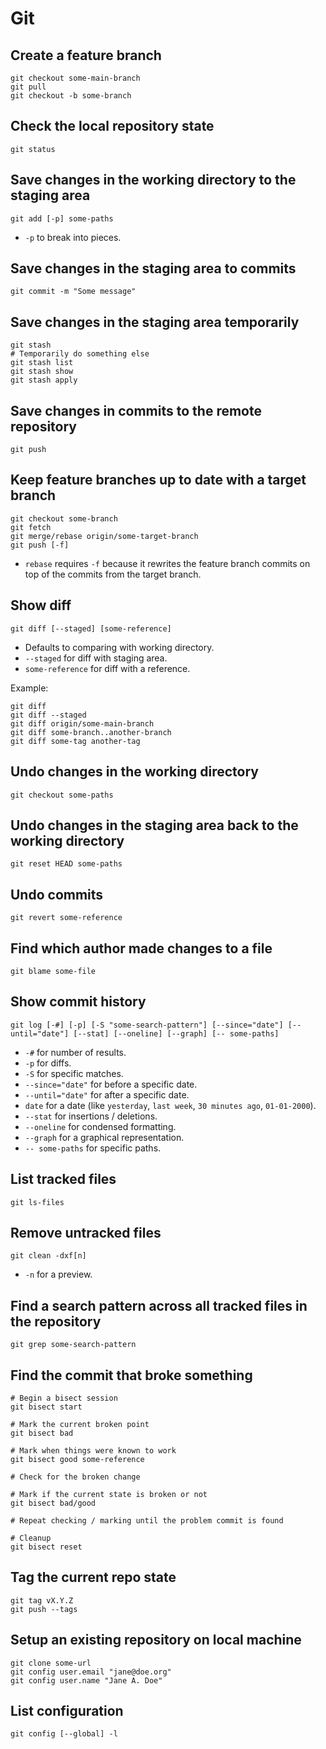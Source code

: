 # Git

## Create a feature branch

```shell
git checkout some-main-branch
git pull
git checkout -b some-branch
```

## Check the local repository state

```shell
git status
```

## Save changes in the working directory to the staging area

```shell
git add [-p] some-paths
```

- `-p` to break into pieces.

## Save changes in the staging area to commits

```shell
git commit -m "Some message"
```

## Save changes in the staging area temporarily

```shell
git stash
# Temporarily do something else
git stash list
git stash show
git stash apply
```

## Save changes in commits to the remote repository

```shell
git push
```

## Keep feature branches up to date with a target branch

```shell
git checkout some-branch
git fetch
git merge/rebase origin/some-target-branch
git push [-f]
```

- `rebase` requires `-f` because it rewrites the feature branch commits on top of the commits from the target branch.

## Show diff

```shell
git diff [--staged] [some-reference]
```

- Defaults to comparing with working directory.
- `--staged` for diff with staging area.
- `some-reference` for diff with a reference.

Example:

```shell
git diff
git diff --staged
git diff origin/some-main-branch
git diff some-branch..another-branch
git diff some-tag another-tag
```

## Undo changes in the working directory

```shell
git checkout some-paths
```

## Undo changes in the staging area back to the working directory

```shell
git reset HEAD some-paths
```

## Undo commits

```shell
git revert some-reference
```

## Find which author made changes to a file

```shell
git blame some-file
```

## Show commit history

```shell
git log [-#] [-p] [-S "some-search-pattern"] [--since="date"] [--until="date"] [--stat] [--oneline] [--graph] [-- some-paths]
```

- `-#` for number of results.
- `-p` for diffs.
- `-S` for specific matches.
- `--since="date"` for before a specific date.
- `--until="date"` for after a specific date.
- `date` for a date (like `yesterday`, `last week`, `30 minutes ago`, `01-01-2000`).
- `--stat` for insertions / deletions.
- `--oneline` for condensed formatting.
- `--graph` for a graphical representation.
- `-- some-paths` for specific paths.

## List tracked files

```shell
git ls-files
```

## Remove untracked files

```shell
git clean -dxf[n]
```

- `-n` for a preview.

## Find a search pattern across all tracked files in the repository

```shell
git grep some-search-pattern
```

## Find the commit that broke something

```shell
# Begin a bisect session
git bisect start

# Mark the current broken point
git bisect bad

# Mark when things were known to work
git bisect good some-reference

# Check for the broken change

# Mark if the current state is broken or not
git bisect bad/good

# Repeat checking / marking until the problem commit is found

# Cleanup
git bisect reset
```

## Tag the current repo state

```shell
git tag vX.Y.Z
git push --tags
```

## Setup an existing repository on local machine

```shell
git clone some-url
git config user.email "jane@doe.org"
git config user.name "Jane A. Doe"
```

## List configuration

```shell
git config [--global] -l
```
